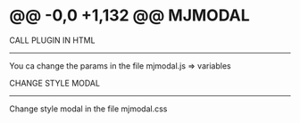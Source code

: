@@ -0,0 +1,132 @@
MJMODAL
===========

CALL PLUGIN IN HTML
___________________________________
			
<!-- SCRIPT -->
<script type="text/javascript" src="MJMODAL.js"></script>

You ca change the params in the file mjmodal.js => variables


CHANGE STYLE MODAL
___________________________________
	
Change style modal in the file mjmodal.css